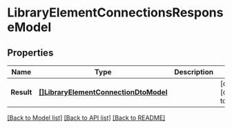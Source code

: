 # LibraryElementConnectionsResponseModel

## Properties
Name | Type | Description | Notes
------------ | ------------- | ------------- | -------------
**Result** | [**[]LibraryElementConnectionDtoModel**](LibraryElementConnectionDTO.md) |  | [optional] [default to null]

[[Back to Model list]](../README.md#documentation-for-models) [[Back to API list]](../README.md#documentation-for-api-endpoints) [[Back to README]](../README.md)


